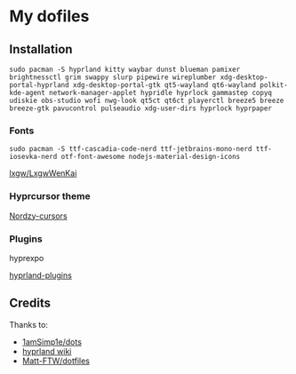 # My dofiles

## Installation
```text
sudo pacman -S hyprland kitty waybar dunst blueman pamixer brightnessctl grim swappy slurp pipewire wireplumber xdg-desktop-portal-hyprland xdg-desktop-portal-gtk qt5-wayland qt6-wayland polkit-kde-agent network-manager-applet hypridle hyprlock gammastep copyq udiskie obs-studio wofi nwg-look qt5ct qt6ct playerctl breeze5 breeze breeze-gtk pavucontrol pulseaudio xdg-user-dirs hyprlock hyprpaper
```

### Fonts
```text
sudo pacman -S ttf-cascadia-code-nerd ttf-jetbrains-mono-nerd ttf-iosevka-nerd otf-font-awesome nodejs-material-design-icons
```
[lxgw/LxgwWenKai](https://github.com/lxgw/LxgwWenKai)

### Hyprcursor theme
[Nordzy-cursors](https://github.com/guillaumeboehm/Nordzy-cursors)

### Plugins
hyprexpo

[hyprland-plugins](https://github.com/hyprwm/hyprland-plugins)

## Credits
Thanks to:
- [1amSimp1e/dots](https://github.com/1amSimp1e/dots)
- [hyprland wiki](https://wiki.hyprland.org/)
- [Matt-FTW/dotfiles](https://github.com/Matt-FTW/dotfiles)
